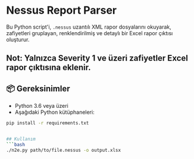 # Nessus Report Parser

Bu Python script'i, `.nessus` uzantılı XML rapor dosyalarını okuyarak, zafiyetleri gruplayan, renklendirilmiş ve detaylı bir Excel rapor çıktısı oluşturur.

Not: Yalnızca Severity 1 ve üzeri zafiyetler Excel rapor çıktısına eklenir.
---

## 📦 Gereksinimler

- Python 3.6 veya üzeri
- Aşağıdaki Python kütüphaneleri:

```bash
pip install -r requirements.txt


## Kullanım
```bash
./n2e.py path/to/file.nessus -o output.xlsx
